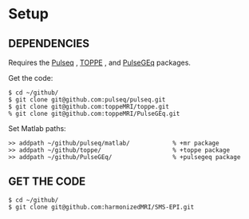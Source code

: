 # Setup


## DEPENDENCIES

Requires the 
[Pulseq](http://pulseq.github.io/)
,
[TOPPE](https://toppemri.github.io/)
, and
[PulseGEq](https://github.com/toppeMRI/PulseGEq/)
packages.


Get the code:
```
$ cd ~/github/
$ git clone git@github.com:pulseq/pulseq.git
$ git clone git@github.com:toppeMRI/toppe.git
% git clone git@github.com:toppeMRI/PulseGEq.git
```

Set Matlab paths:
```
>> addpath ~/github/pulseq/matlab/            % +mr package
>> addpath ~/github/toppe/                    % +toppe package
>> addpath ~/github/PulseGEq/                 % +pulsegeq package
```


## GET THE CODE

```
$ cd ~/github/
$ git clone git@github.com:harmonizedMRI/SMS-EPI.git
```




